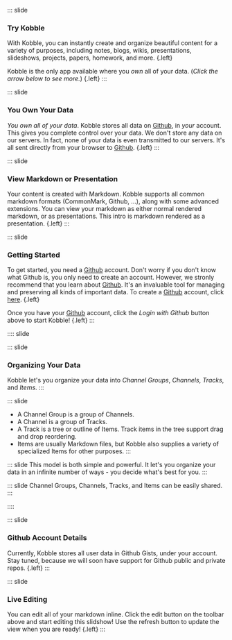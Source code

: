 ::: slide 
### Try Kobble
With Kobble, you can instantly create and organize beautiful content for a variety of purposes, including notes, blogs, wikis, presentations, slideshows, projects, papers, homework, and more. {.left}

Kobble is the only app available where you *own* all of your data. (*Click the arrow below to see more.*) {.left}
:::

::: slide
### You Own Your Data
*You own all of your data*. Kobble stores all data on [Github](https://github.com), in *your* account. This gives you complete control over your data. We don't store any data on our servers. In fact, none of your data is even transmitted to our servers. It's all sent directly from your browser to [Github](https://github.com).  {.left}
::: 

::: slide
### View Markdown or Presentation
Your content is created with Markdown. Kobble supports all common markdown formats (CommonMark, Github, ...), along with some advanced extensions. You can view your markdown as either normal rendered markdown, or as presentations. This intro is markdown rendered as a presentation. {.left}
:::

::: slide
### Getting Started
To get started, you need a [Github](https://github.com) account. Don't worry if you don't know what Github is, you only need to create an account. However, we stronly recommend that you learn about [Github](https://github.com). It's an invaluable tool for managing and preserving all kinds of important data. To create a [Github](https://github.com) account, click [here](https://github.com).  {.left}

Once you have your [Github](https://github.com) account, click the *Login with Github* button above to start Kobble!   {.left}
:::

:::: slide

::: slide
### Organizing Your Data
Kobble let's you organize your data into *Channel Groups*, *Channels*, *Tracks*, and *Items*. 
:::

::: slide 
* A Channel Group is a group of Channels. 
* A Channel is a group of Tracks. 
* A Track is a tree or outline of Items. Track items in the tree support drag and drop reordering.
* Items are usually Markdown files, but Kobble also supplies a variety of specialized Items for other purposes.
:::

::: slide
This model is both simple and powerful. It let's you organize your data in an infinite number of ways - you decide what's best for you.
:::

::: slide
Channel Groups, Channels, Tracks, and Items can be easily shared.
:::

::::

::: slide
### Github Account Details
Currently, Kobble stores all user data in  Github Gists, under your account. Stay tuned, because we will soon have support for Github public and private repos.  {.left}
:::

::: slide
### Live Editing
You can edit all of your markdown inline. Click the edit button on the toolbar above and start editing this slidshow! Use the refresh button to update the view when you are ready!  {.left}
:::
